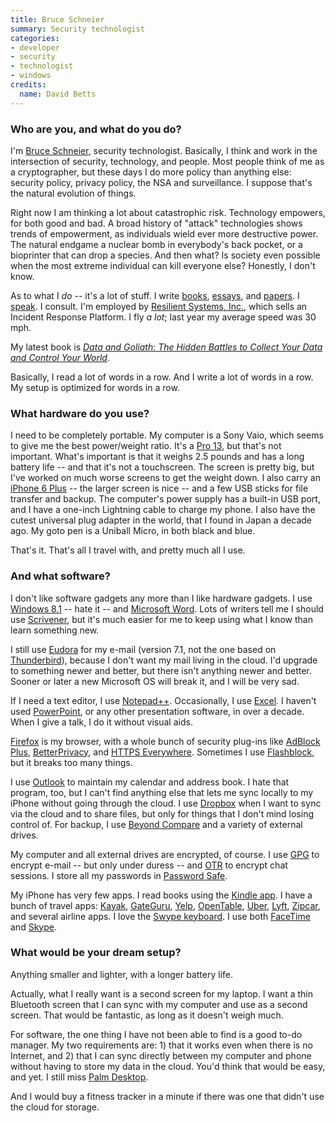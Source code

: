```yaml
---
title: Bruce Schneier
summary: Security technologist
categories:
- developer
- security
- technologist
- windows
credits:
  name: David Betts
---
```


### Who are you, and what do you do?

I'm [Bruce Schneier](https://www.schneier.com/ "Bruce's website."), security technologist. Basically, I think and work in the intersection of security, technology, and people. Most people think of me as a cryptographer, but these days I do more policy than anything else: security policy, privacy policy, the NSA and surveillance. I suppose that's the natural evolution of things.

Right now I am thinking a lot about catastrophic risk. Technology empowers, for both good and bad. A broad history of "attack" technologies shows trends of empowerment, as individuals wield ever more destructive power. The natural endgame a nuclear bomb in everybody's back pocket, or a bioprinter that can drop a species. And then what? Is society even possible when the most extreme individual can kill everyone else? Honestly, I don't know.

As to what I _do_ -- it's a lot of stuff. I write [books](https://www.schneier.com/books.html "Bruce's books."), [essays](https://www.schneier.com/essays/ "Bruce's essays."), and [papers](https://www.schneier.com/cryptography.html "Bruce's papers."). I [speak](https://www.schneier.com/schedule.html "Bruce's speaking schedule."). I consult. I'm employed by [Resilient Systems, Inc.](http://www.resilientsystems.com/ "An incident response platform company."), which sells an Incident Response Platform. I fly _a lot_; last year my average speed was 30 mph.

My latest book is [*Data and Goliath: The Hidden Battles to Collect Your Data and Control Your World*](https://www.schneier.com/book-dg.html "Bruce's book.").

Basically, I read a lot of words in a row. And I write a lot of words in a row. My setup is optimized for words in a row.

### What hardware do you use?

I need to be completely portable. My computer is a Sony Vaio, which seems to give me the best power/weight ratio. It's a [Pro 13][vaio-pro-13], but that's not important. What's important is that it weighs 2.5 pounds and has a long battery life -- and that it's not a touchscreen. The screen is pretty big, but I've worked on much worse screens to get the weight down. I also carry an [iPhone 6 Plus][iphone-6-plus] -- the larger screen is nice -- and a few USB sticks for file transfer and backup. The computer's power supply has a built-in USB port, and I have a one-inch Lightning cable to charge my phone. I also have the cutest universal plug adapter in the world, that I found in Japan a decade ago. My goto pen is a Uniball Micro, in both black and blue.

That's it. That's all I travel with, and pretty much all I use.

### And what software?

I don't like software gadgets any more than I like hardware gadgets. I use [Windows 8.1][windows-8] -- hate it -- and [Microsoft Word][word]. Lots of writers tell me I should use [Scrivener][], but it's much easier for me to keep using what I know than learn something new.

I still use [Eudora][] for my e-mail (version 7.1, not the one based on [Thunderbird][]), because I don't want my mail living in the cloud. I'd upgrade to something newer and better, but there isn't anything newer and better. Sooner or later a new Microsoft OS will break it, and I will be very sad.

If I need a text editor, I use [Notepad++][notepad-plusplus]. Occasionally, I use [Excel][]. I haven't used [PowerPoint][], or any other presentation software, in over a decade. When I give a talk, I do it without visual aids.

[Firefox][] is my browser, with a whole bunch of security plug-ins like [AdBlock Plus][adblock-plus], [BetterPrivacy][], and [HTTPS Everywhere][https-everywhere]. Sometimes I use [Flashblock][], but it breaks too many things.

I use [Outlook][] to maintain my calendar and address book. I hate that program, too, but I can't find anything else that lets me sync locally to my iPhone without going through the cloud. I use [Dropbox][] when I want to sync via the cloud and to share files, but only for things that I don't mind losing control of. For backup, I use [Beyond Compare][beyond-compare] and a variety of external drives.

My computer and all external drives are encrypted, of course. I use [GPG][gnupg] to encrypt e-mail -- but only under duress -- and [OTR][] to encrypt chat sessions. I store all my passwords in [Password Safe][password-safe].

My iPhone has very few apps. I read books using the [Kindle app][kindle-ios]. I have a bunch of travel apps: [Kayak][kayak-ios], [GateGuru][gateguru-ios], [Yelp][yelp-ios], [OpenTable][opentable-ios], [Uber][uber-ios], [Lyft][lyft-ios], [Zipcar][zipcar-ios], and several airline apps. I love the [Swype keyboard][swype-ios]. I use both [FaceTime][] and [Skype][skype-ios].

### What would be your dream setup?

Anything smaller and lighter, with a longer battery life.

Actually, what I really want is a second screen for my laptop. I want a thin Bluetooth screen that I can sync with my computer and use as a second screen. That would be fantastic, as long as it doesn't weigh much.

For software, the one thing I have not been able to find is a good to-do manager. My two requirements are: 1) that it works even when there is no Internet, and 2) that I can sync directly between my computer and phone without having to store my data in the cloud. You'd think that would be easy, and yet. I still miss [Palm Desktop][palm-desktop].

And I would buy a fitness tracker in a minute if there was one that didn't use the cloud for storage.

[iphone-6-plus]: https://en.wikipedia.org/wiki/IPhone_6 "A large smartphone."
[vaio-pro-13]: https://www.engadget.com/products/sony/vaio/pro/13/ "A 13 inch ultrabook PC."
[adblock-plus]: https://adblockplus.org/ "Browser extensions for blocking ad content."
[betterprivacy]: https://addons.mozilla.org/en-US/firefox/addon/betterprivacy/ "A Firefox addon that can remove unwanted cookies."
[beyond-compare]: http://www.scootersoftware.com/features.php "File and folder comparison and syncing software for Windows."
[dropbox]: https://www.dropbox.com/ "Online syncing and storage."
[eudora]: https://en.wikipedia.org/wiki/Eudora_(e-mail_client) "A popular old email client."
[excel]: https://products.office.com/en-us/excel "A spreadsheet application."
[facetime]: https://en.wikipedia.org/wiki/FaceTime "Mac and iOS software for easy video chatting."
[firefox]: https://www.mozilla.org/en-US/firefox/new/ "A cross-platform open-source web browser."
[flashblock]: https://addons.mozilla.org/en-US/firefox/addon/flashblock/ "A Firefox extension for swapping Flash content for a placeholder."
[gateguru-ios]: https://itunes.apple.com/us/app/gateguru-airport-info-flight/id326862399 "A flight status app."
[gnupg]: https://www.gnupg.org/ "Encryption and signing software."
[https-everywhere]: https://www.eff.org/https-everywhere/ "A browser extension for ensuring secure web browsing."
[kayak-ios]: https://itunes.apple.com/us/app/kayak/id305204535 "A client for the flight and hotel booking service."
[kindle-ios]: https://itunes.apple.com/gb/app/kindle/id302584613 "An iPhone app for accessing Kindle content from Amazon."
[lyft-ios]: https://itunes.apple.com/us/app/lyft-taxi-bus-app-alternative/id529379082 "An app for requesting a car ride."
[notepad-plusplus]: https://notepad-plus-plus.org/ "A free text/code editor for Windows."
[opentable-ios]: https://itunes.apple.com/us/app/opentable-restaurant-reservations/id296581815 "An app for making restaurant reservations."
[otr]: https://otr.cypherpunks.ca "A messaging encryption library and plugin."
[outlook]: https://products.office.com/en-us/outlook/email-and-calendar-software-microsoft-outlook "An email, calendar and contact software suite."
[palm-desktop]: https://en.wikipedia.org/wiki/Palm_Desktop "Personal information software that worked with Palm devices."
[password-safe]: https://www.schneier.com/academic/passsafe/ "Password storage software."
[powerpoint]: https://products.office.com/en-us/powerpoint "Presentation software."
[scrivener]: http://literatureandlatte.com/scrivener.php "A Mac text editor aimed at writers."
[skype-ios]: https://itunes.apple.com/app/skype/id304878510 "A Skype voice/video client for the iOS platform."
[swype-ios]: https://itunes.apple.com/us/app/swype/id916365675 "A custom keyboard app."
[thunderbird]: https://www.mozilla.org/en-US/thunderbird/ "An open-source cross-platform mail client."
[uber-ios]: https://itunes.apple.com/us/app/uber/id368677368 "A premiere taxi booking app for iOS."
[windows-8]: https://en.wikipedia.org/wiki/Windows_8 "An operating system for PC and tablet computers."
[word]: https://products.office.com/en-us/word "A document editor."
[yelp-ios]: https://itunes.apple.com/app/yelp/id284910350?mt=8 "An iPhone app for accessing Yelp reviews."
[zipcar-ios]: https://itunes.apple.com/us/app/zipcar/id329384702 "An app for renting a car."
